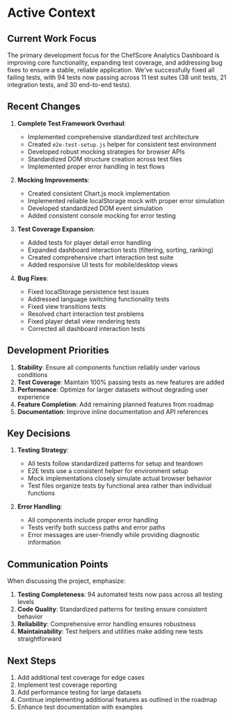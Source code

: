 # Active Context

## Current Work Focus

The primary development focus for the ChefScore Analytics Dashboard is improving core functionality, expanding test coverage, and addressing bug fixes to ensure a stable, reliable application. We've successfully fixed all failing tests, with 94 tests now passing across 11 test suites (38 unit tests, 21 integration tests, and 30 end-to-end tests).

## Recent Changes

1. **Complete Test Framework Overhaul**: 
   - Implemented comprehensive standardized test architecture
   - Created `e2e-test-setup.js` helper for consistent test environment
   - Developed robust mocking strategies for browser APIs
   - Standardized DOM structure creation across test files
   - Implemented proper error handling in test flows

2. **Mocking Improvements**:
   - Created consistent Chart.js mock implementation
   - Implemented reliable localStorage mock with proper error simulation
   - Developed standardized DOM event simulation
   - Added consistent console mocking for error testing

3. **Test Coverage Expansion**:
   - Added tests for player detail error handling
   - Expanded dashboard interaction tests (filtering, sorting, ranking)
   - Created comprehensive chart interaction test suite
   - Added responsive UI tests for mobile/desktop views

4. **Bug Fixes**:
   - Fixed localStorage persistence test issues
   - Addressed language switching functionality tests
   - Fixed view transitions tests
   - Resolved chart interaction test problems
   - Fixed player detail view rendering tests
   - Corrected all dashboard interaction tests

## Development Priorities

1. **Stability**: Ensure all components function reliably under various conditions
2. **Test Coverage**: Maintain 100% passing tests as new features are added
3. **Performance**: Optimize for larger datasets without degrading user experience
4. **Feature Completion**: Add remaining planned features from roadmap
5. **Documentation**: Improve inline documentation and API references

## Key Decisions

1. **Testing Strategy**:
   - All tests follow standardized patterns for setup and teardown
   - E2E tests use a consistent helper for environment setup
   - Mock implementations closely simulate actual browser behavior
   - Test files organize tests by functional area rather than individual functions

2. **Error Handling**:
   - All components include proper error handling
   - Tests verify both success paths and error paths
   - Error messages are user-friendly while providing diagnostic information

## Communication Points

When discussing the project, emphasize:

1. **Testing Completeness**: 94 automated tests now pass across all testing levels
2. **Code Quality**: Standardized patterns for testing ensure consistent behavior
3. **Reliability**: Comprehensive error handling ensures robustness
4. **Maintainability**: Test helpers and utilities make adding new tests straightforward

## Next Steps

1. Add additional test coverage for edge cases
2. Implement test coverage reporting
3. Add performance testing for large datasets
4. Continue implementing additional features as outlined in the roadmap
5. Enhance test documentation with examples 